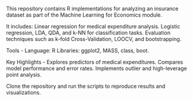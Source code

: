 This repository contains R implementations for analyzing an insurance dataset as part of the Machine Learning for Economics module. 

It includes:
Linear regression for medical expenditure analysis.
Logistic regression, LDA, QDA, and k-NN for classification tasks.
Evaluation techniques such as k-fold Cross-Validation, LOOCV, and bootstrapping.

Tools -
Language: R
Libraries: ggplot2, MASS, class, boot.

Key Highlights - 
Explores predictors of medical expenditures.
Compares model performance and error rates.
Implements outlier and high-leverage point analysis.

Clone the repository and run the scripts to reproduce results and visualizations.
